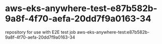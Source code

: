 # aws-eks-anywhere-test-e87b582b-9a8f-4f70-aefa-20dd7f9a0163-34
repository for use with E2E test job aws-eks-anywhere-test:e87b582b-9a8f-4f70-aefa-20dd7f9a0163-34
